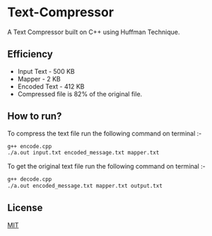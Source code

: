 # Text-Compressor
A Text Compressor built on C++ using Huffman Technique.

## Efficiency
* Input Text - 500 KB
* Mapper - 2 KB
* Encoded Text - 412 KB
* Compressed file is 82% of the original file.


## How to run?
To compress the text file run the following command on terminal :-

```bash
g++ encode.cpp
./a.out input.txt encoded_message.txt mapper.txt
```

To get the original text file run the following command on terminal :-

```bash
g++ decode.cpp
./a.out encoded_message.txt mapper.txt output.txt
```

## License
[MIT](https://github.com/caesar1551/Text-Compressor/blob/master/LICENSE)
